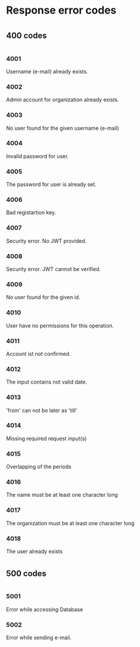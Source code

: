 # Response error codes

#
## 400 codes
#

### 4001
Username (e-mail) already exists.

### 4002
Admin account for organization already exists.

### 4003
No user found for the given username (e-mail)

### 4004
Invalid password for user.

### 4005
The password for user is already set.

### 4006
Bad registartion key.

### 4007
Security error. No JWT provided.

### 4008
Security error. JWT cannot be verified.

### 4009
No user found for the given id.

### 4010
User have no permissions for this operation.

### 4011
Account ist not confirmed.

### 4012
The input contains not valid date.

### 4013
'from' can not be later as 'till'

### 4014
Missing required request input(s)

### 4015
Overlapping of the periods

### 4016
The name must be at least one character long

### 4017
The organization must be at least one character long

### 4018
The user already exists

#
## 500 codes
#

### 5001
Error while accessing Database

### 5002
Error while sending e-mail.